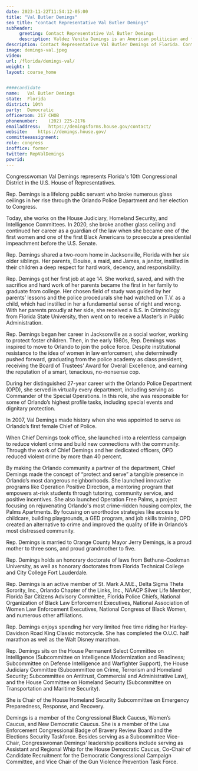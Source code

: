```yaml
---
date: 2023-11-22T11:54:12-05:00
title: "Val Butler Demings"
seo_title: "contact Representative Val Butler Demings"
subheader:
     greeting: Contact Representative Val Butler Demings 
     description: Valdez Venita Demings is an American politician and former police officer serving as the U.S. Representative for Florida's 10th congressional district since 2017. The district covers most of the western half of Orlando and includes much of the area around Orlando's resort parks.
description: Contact Representative Val Butler Demings of Florida. Contact information for Val Butler Demings includes email address, phone number, and mailing address.
image: demings-val.jpeg
video: 
url: /florida/demings-val/
weight: 1
layout: course_home


####candidate
name:	Val Butler Demings
state:	Florida
district: 10th
party:	Democratic
officeroom:	217 CHOB
phonenumber:	(202) 225-2176
emailaddress:	https://demingsforms.house.gov/contact/
website:	https://demings.house.gov/
committeeassignment: 
role: congress
inoffice: former
twitter: RepValDemings
powrid: 
---
```


Congresswoman Val Demings represents Florida's 10th Congressional District in the U.S. House of Representatives.

Rep. Demings is a lifelong public servant who broke numerous glass ceilings in her rise through the Orlando Police Department and her election to Congress.

Today, she works on the House Judiciary, Homeland Security, and Intelligence Committees. In 2020, she broke another glass ceiling and continued her career as a guardian of the law when she became one of the first women and one of the first Black Americans to prosecute a presidential impeachment before the U.S. Senate.

Rep. Demings shared a two-room home in Jacksonville, Florida with her six older siblings. Her parents, Elouise, a maid, and James, a janitor, instilled in their children a deep respect for hard work, decency, and responsibility.

Rep. Demings got her first job at age 14. She worked, saved, and with the sacrifice and hard work of her parents became the first in her family to graduate from college. Her chosen field of study was guided by her parents’ lessons and the police procedurals she had watched on T.V. as a child, which had instilled in her a fundamental sense of right and wrong. With her parents proudly at her side, she received a B.S. in Criminology from Florida State University, then went on to receive a Master’s in Public Administration.

Rep. Demings began her career in Jacksonville as a social worker, working to protect foster children. Then, in the early 1980s, Rep. Demings was inspired to move to Orlando to join the police force. Despite institutional resistance to the idea of women in law enforcement, she determinedly pushed forward, graduating from the police academy as class president, receiving the Board of Trustees’ Award for Overall Excellence, and earning the reputation of a smart, tenacious, no-nonsense cop.

During her distinguished 27-year career with the Orlando Police Department (OPD), she served in virtually every department, including serving as Commander of the Special Operations. In this role, she was responsible for some of Orlando’s highest profile tasks, including special events and dignitary protection.



In 2007, Val Demings made history when she was appointed to serve as Orlando’s first female Chief of Police.

When Chief Demings took office, she launched into a relentless campaign to reduce violent crime and build new connections with the community. Through the work of Chief Demings and her dedicated officers, OPD reduced violent crime by more than 40 percent.

By making the Orlando community a partner of the department, Chief Demings made the concept of “protect and serve” a tangible presence in Orlando’s most dangerous neighborhoods. She launched innovative programs like Operation Positive Direction, a mentoring program that empowers at-risk students through tutoring, community service, and positive incentives. She also launched Operation Free Palms, a project focusing on rejuvenating Orlando's most crime-ridden housing complex, the Palms Apartments. By focusing on unorthodox strategies like access to childcare, building playgrounds, a GED program, and job skills training, OPD created an alternative to crime and improved the quality of life in Orlando’s most distressed community.

Rep. Demings is married to Orange County Mayor Jerry Demings, is a proud mother to three sons, and proud grandmother to five.

Rep. Demings holds an honorary doctorate of laws from Bethune-Cookman University, as well as honorary doctorates from Florida Technical College and City College Fort Lauderdale.

Rep. Demings is an active member of St. Mark A.M.E., Delta Sigma Theta Sorority, Inc., Orlando Chapter of the Links, Inc., NAACP Silver Life Member, Florida Bar Citizens Advisory Committee, Florida Police Chiefs, National Organization of Black Law Enforcement Executives, National Association of Women Law Enforcement Executives, National Congress of Black Women, and numerous other affiliations.

Rep. Demings enjoys spending her very limited free time riding her Harley-Davidson Road King Classic motorcycle. She has completed the O.U.C. half marathon as well as the Walt Disney marathon.

Rep. Demings sits on the House Permanent Select Committee on Intelligence (Subcommittee on Intelligence Modernization and Readiness; Subcommittee on Defense Intelligence and Warfighter Support), the House Judiciary Committee (Subcommittee on Crime, Terrorism and Homeland Security; Subcommittee on Antitrust, Commercial and Administrative Law), and the House Committee on Homeland Security (Subcommittee on Transportation and Maritime Security).

She is Chair of the House Homeland Security Subcommittee on Emergency Preparedness, Response, and Recovery.

Demings is a member of the Congressional Black Caucus, Women’s Caucus, and New Democratic Caucus. She is a member of the Law Enforcement Congressional Badge of Bravery Review Board and the Elections Security Taskforce. Besides serving as a Subcommittee Vice-Chair, Congresswoman Demings’ leadership positions include serving as Assistant and Regional Whip for the House Democratic Caucus, Co-Chair of Candidate Recruitment for the Democratic Congressional Campaign Committee, and Vice Chair of the Gun Violence Prevention Task Force.